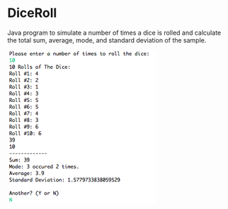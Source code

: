 # DiceRoll

Java program to simulate a number of times a dice is rolled and calculate the total sum, average, mode, and 
standard deviation of the sample.

![diceroll program screenshot](https://github.com/lmccay4/DiceRoll/blob/master/Screen%20Shot%202019-08-21%20at%2012.01.37%20PM.png?raw=true)
